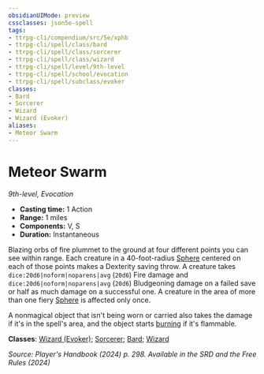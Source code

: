 ```yaml
---
obsidianUIMode: preview
cssclasses: json5e-spell
tags:
- ttrpg-cli/compendium/src/5e/xphb
- ttrpg-cli/spell/class/bard
- ttrpg-cli/spell/class/sorcerer
- ttrpg-cli/spell/class/wizard
- ttrpg-cli/spell/level/9th-level
- ttrpg-cli/spell/school/evocation
- ttrpg-cli/spell/subclass/evoker
classes:
- Bard
- Sorcerer
- Wizard
- Wizard (Evoker)
aliases:
- Meteor Swarm
---
```

# Meteor Swarm
*9th-level, Evocation*  


- **Casting time:** 1 Action
- **Range:** 1 miles
- **Components:** V, S
- **Duration:** Instantaneous

Blazing orbs of fire plummet to the ground at four different points you can see within range. Each creature in a 40-foot-radius [Sphere](/3-Mechanics/CLI/variant-rules/sphere-area-of-effect-xphb.md) centered on each of those points makes a Dexterity saving throw. A creature takes `dice:20d6|noform|noparens|avg` (`20d6`) Fire damage and `dice:20d6|noform|noparens|avg` (`20d6`) Bludgeoning damage on a failed save or half as much damage on a successful one. A creature in the area of more than one fiery [Sphere](/3-Mechanics/CLI/variant-rules/sphere-area-of-effect-xphb.md) is affected only once.

A nonmagical object that isn't being worn or carried also takes the damage if it's in the spell's area, and the object starts [burning](/3-Mechanics/CLI/traps-hazards/burning-xphb.md) if it's flammable.

**Classes**: [Wizard (Evoker)](/3-Mechanics/CLI/lists/list-spells-classes-evoker-xphb.md "subclass=XPHB;class=XPHB"); [Sorcerer](/3-Mechanics/CLI/lists/list-spells-classes-sorcerer.md); [Bard](/3-Mechanics/CLI/lists/list-spells-classes-bard.md); [Wizard](/3-Mechanics/CLI/lists/list-spells-classes-wizard.md)

*Source: Player's Handbook (2024) p. 298. Available in the <span title='Systems Reference Document (5.2)'>SRD</span> and the Free Rules (2024)*